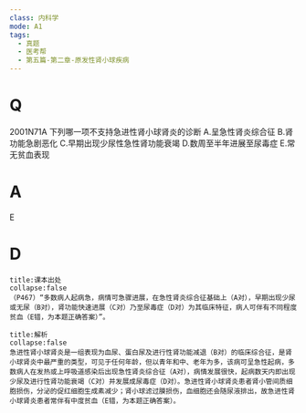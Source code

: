 ```yaml
---
class: 内科学
mode: A1
tags:
  - 真题
  - 医考帮
  - 第五篇-第二章-原发性肾小球疾病
---
```


# Q
2001N71A 下列哪一项不支持急进性肾小球肾炎的诊断
A.呈急性肾炎综合征
B.肾功能急剧恶化
C.早期出现少尿性急性肾功能衰竭
D.数周至半年进展至尿毒症
E.常无贫血表现

# A
E
# D
```ad-note
title:课本出处
collapse:false
（P467）“多数病人起病急，病情可急骤进展，在急性肾炎综合征基础上（A对），早期出现少尿或无尿（B对），肾功能快速进展（C对）乃至尿毒症（D对）为其临床特征，病人可伴有不同程度贫血（E错，为本题正确答案）”。
```

```ad-summary
title:解析
collapse:false
急进性肾小球肾炎是一组表现为血尿、蛋白尿及进行性肾功能减退（B对）的临床综合征，是肾小球肾炎中最严重的类型，可见于任何年龄，但以青年和中、老年为多，该病可呈急性起病，多数病人在发热或上呼吸道感染后出现急性肾炎综合征（A对），病情发展很快，起病数天内即出现少尿及进行性肾功能衰竭（C对）并发展成尿毒症（D对）。急进性肾小球肾炎患者肾小管间质细胞损伤，分泌的促红细胞生成素减少；肾小球滤过膜损伤，血细胞还会随尿液排出，故急进性肾小球肾炎患者常伴有中度贫血（E错，为本题正确答案）。
```

